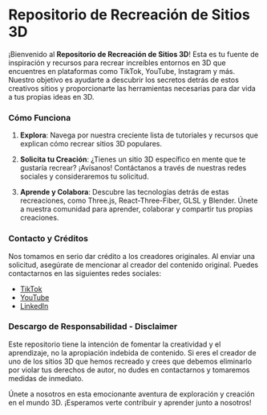# Repositorio de Recreación de Sitios 3D

¡Bienvenido al **Repositorio de Recreación de Sitios 3D**! Esta es tu fuente de inspiración y recursos para recrear increíbles entornos en 3D que encuentres en plataformas como TikTok, YouTube, Instagram y más. Nuestro objetivo es ayudarte a descubrir los secretos detrás de estos creativos sitios y proporcionarte las herramientas necesarias para dar vida a tus propias ideas en 3D.

### Cómo Funciona

1. **Explora**: Navega por nuestra creciente lista de tutoriales y recursos que explican cómo recrear sitios 3D populares.

2. **Solicita tu Creación**: ¿Tienes un sitio 3D específico en mente que te gustaría recrear? ¡Avísanos! Contáctanos a través de nuestras redes sociales y consideraremos tu solicitud.

3. **Aprende y Colabora**: Descubre las tecnologías detrás de estas recreaciones, como Three.js, React-Three-Fiber, GLSL y Blender. Únete a nuestra comunidad para aprender, colaborar y compartir tus propias creaciones.

### Contacto y Créditos

Nos tomamos en serio dar crédito a los creadores originales. Al enviar una solicitud, asegúrate de mencionar al creador del contenido original. Puedes contactarnos en las siguientes redes sociales:

- [TikTok](https://www.tiktok.com/@johnsscript?is_from_webapp=1&sender_device=pc)
- [YouTube](https://www.youtube.com/c/JohnScript72)
- [LinkedIn](https://www.linkedin.com/in/juanglezf/)

### Descargo de Responsabilidad - Disclaimer

Este repositorio tiene la intención de fomentar la creatividad y el aprendizaje, no la apropiación indebida de contenido. Si eres el creador de uno de los sitios 3D que hemos recreado y crees que debemos eliminarlo por violar tus derechos de autor, no dudes en contactarnos y tomaremos medidas de inmediato.

Únete a nosotros en esta emocionante aventura de exploración y creación en el mundo 3D. ¡Esperamos verte contribuir y aprender junto a nosotros!
